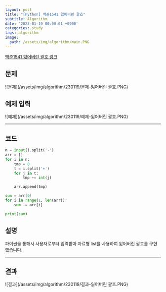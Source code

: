 ```yaml
---
layout: post
title: "[Python] 백준1541 잃어버린 괄호"
subtitle: Algorithm
date: '2023-01-19 00:00:01 +0900'
categories: study
tags: algorithm
image:
  path: /assets/img/algorithm/main.PNG
---
```


[백준1541 잃어버린 괄호 링크](https://www.acmicpc.net/problem/1541)

<!--more-->

## 문제
![문제](/assets/img/algorithm/230119/문제-잃어버린 괄호.PNG)

## 예제 입력
![예제](/assets/img/algorithm/230119/예제-잃어버린 괄호.PNG)

---

## 코드
```Python
n = input().split('-')
arr = []
for i in n:
    tmp = 0 
    t = i.split('+')
    for j in t:
        tmp += int(j)

    arr.append(tmp)

sum = arr[0]
for i in range(1, len(arr)):   
    sum -= arr[i]

print(sum)
```
## 설명
파이썬을 통해서 사용자로부터 입력받아 자료형 list를 사용하여 잃어버린 괄호를 구현했습니다. <br>

---

## 결과
![결과](/assets/img/algorithm/230119/결과-잃어버린 괄호.PNG)